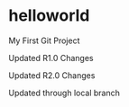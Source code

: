 # helloworld
My First Git Project

Updated R1.0 Changes

Updated R2.0 Changes

Updated through local branch